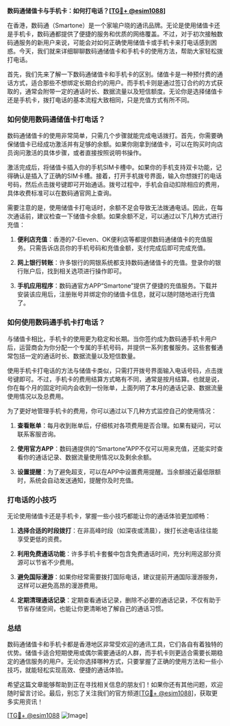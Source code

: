 **数码通储值卡与手机卡：如何打电话？[[TG💪+ @esim1088](https://t.me/s/esim1088)]**

在香港，数码通（Smartone）是一个家喻户晓的通讯品牌。无论是使用储值卡还是手机卡，数码通都提供了便捷的服务和优质的网络覆盖。不过，对于初次接触数码通服务的新用户来说，可能会对如何正确使用储值卡或手机卡来打电话感到困惑。今天，我们就来详细聊聊数码通储值卡和手机卡的使用方法，帮助大家轻松拨打电话。

首先，我们先来了解一下数码通储值卡和手机卡的区别。储值卡是一种预付费的通话方式，适合那些不想绑定长期合约的用户。而手机卡则是通过签订合约的方式获取的，通常会附带一定的通话时长、数据流量以及短信额度。无论你是选择储值卡还是手机卡，拨打电话的基本流程大致相同，只是充值方式有所不同。

### 如何使用数码通储值卡打电话？

数码通储值卡的使用非常简单，只需几个步骤就能完成电话拨打。首先，你需要确保储值卡已经成功激活并有足够的余额。如果你刚拿到储值卡，可以在购买时向店员询问激活的具体步骤，或者直接按照说明书操作。

激活完成后，将储值卡插入你的手机SIM卡槽中。如果你的手机支持双卡功能，记得确认是插入了正确的SIM卡槽。接着，打开手机拨号界面，输入你想拨打的电话号码，然后点击拨号键即可开始通话。拨号过程中，手机会自动扣除相应的费用，具体收费标准可以在数码通官网上查询。

需要注意的是，使用储值卡打电话时，余额不足会导致无法拨通电话。因此，在每次通话前，建议检查一下储值卡余额。如果余额不足，可以通过以下几种方式进行充值：

1. **便利店充值**：香港的7-Eleven、OK便利店等都提供数码通储值卡的充值服务。只需告诉店员你的手机号码和充值金额，支付完成后即可完成充值。
   
2. **网上银行转账**：许多银行的网银系统都支持数码通储值卡的充值。登录你的银行账户后，找到相关选项进行操作即可。

3. **手机应用程序**：数码通官方APP“Smartone”提供了便捷的充值服务。下载并安装该应用后，注册账号并绑定你的储值卡信息，就可以随时随地进行充值了。

### 如何使用数码通手机卡打电话？

与储值卡相比，手机卡的使用更为稳定和长期。当你签约成为数码通手机卡用户后，运营商会为你分配一个专属的手机号码，并提供一系列套餐服务。这些套餐通常包括一定的通话时长、数据流量以及短信数量。

使用手机卡打电话的方法与储值卡类似，只需打开拨号界面输入电话号码，点击拨号键即可。不过，手机卡的费用结算方式略有不同，通常是按月结算。也就是说，你在每个月的固定时间内会收到一份账单，上面列明了本月的通话记录、数据流量使用情况以及总费用。

为了更好地管理手机卡的费用，你可以通过以下几种方式监控自己的使用情况：

1. **查看账单**：每月收到账单后，仔细核对各项费用是否合理。如果有疑问，可以联系客服咨询。

2. **使用官方APP**：数码通提供的“Smartone”APP不仅可以用来充值，还能实时查看你的通话记录、数据流量使用情况以及剩余余额。

3. **设置提醒**：为了避免超支，可以在APP中设置费用提醒。当余额接近最低限额时，系统会自动发送通知，提醒你及时充值。

### 打电话的小技巧

无论使用储值卡还是手机卡，掌握一些小技巧都能让你的通话体验更加顺畅：

1. **选择合适的时段拨打**：在非高峰时段（如深夜或清晨），拨打长途电话往往能享受更低的资费。

2. **利用免费通话功能**：许多手机卡套餐中包含免费通话时间，充分利用这部分资源可以节省不少费用。

3. **避免国际漫游**：如果你经常需要拨打国际电话，建议提前开通国际漫游服务，这样可以避免高昂的漫游费用。

4. **定期清理通话记录**：定期查看通话记录，删除不必要的通话记录，不仅有助于节省存储空间，也能让你更清晰地了解自己的通话习惯。

### 总结

数码通储值卡和手机卡都是香港地区非常受欢迎的通讯工具，它们各自有着独特的优势。储值卡适合短期使用或偶尔需要通话的人群，而手机卡则更适合需要长期稳定的通信服务的用户。无论你选择哪种方式，只要掌握了正确的使用方法和一些小技巧，就能轻松实现高效、便捷的通话体验。

希望这篇文章能够帮助到正在寻找相关信息的朋友们！如果你还有其他问题，欢迎随时留言讨论。最后，别忘了关注我们的官方频道[[TG💪+ @esim1088](https://t.me/s/esim1088)]，获取更多实用资讯！

[[TG💪+ @esim1088](https://t.me/s/esim1088) ![Image](https://i.postimg.cc/4NQfJmqS/Snipaste-2025-05-13-00-14-12.png)]